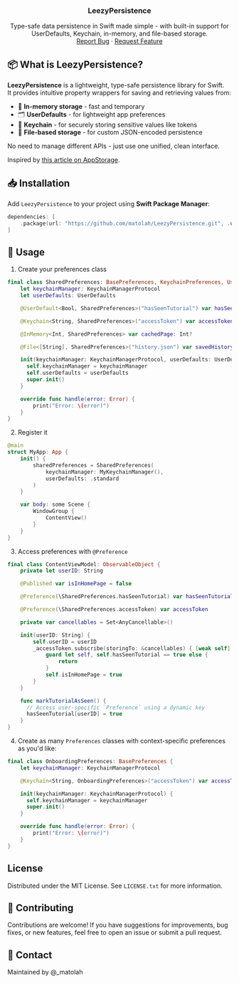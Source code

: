 <a name="readme-top"></a>

<div align="center">
  <h3 align="center">LeezyPersistence</h3>
  
  <p align="center">
    Type-safe data persistence in Swift made simple - with built-in support for UserDefaults, Keychain, in-memory, and file-based storage.
    <br />
    <a href="https://github.com/matolah/LeezyPersistence/issues">Report Bug</a>
    ·
    <a href="https://github.com/matolah/LeezyPersistence/issues">Request Feature</a>
  </p>
</div>

## 📦 What is LeezyPersistence?

**LeezyPersistence** is a lightweight, type-safe persistence library for Swift.  
It provides intuitive property wrappers for saving and retrieving values from:

- 🧠 **In-memory storage** - fast and temporary
- 🗂️ **UserDefaults** - for lightweight app preferences
- 🔐 **Keychain** - for securely storing sensitive values like tokens
- 📁 **File-based storage** - for custom JSON-encoded persistence

No need to manage different APIs - just use one unified, clean interface.

Inspired by [this article on AppStorage](https://www.avanderlee.com/swift/appstorage-explained).

## 📥 Installation

Add `LeezyPersistence` to your project using **Swift Package Manager**:

```swift
dependencies: [
    .package(url: "https://github.com/matolah/LeezyPersistence.git", .upToNextMajor(from: "1.0.0"))
]
```

## 🚀 Usage

1. Create your preferences class

```swift
final class SharedPreferences: BasePreferences, KeychainPreferences, UserDefaultPreferences {
    let keychainManager: KeychainManagerProtocol
    let userDefaults: UserDefaults

    @UserDefault<Bool, SharedPreferences>("hasSeenTutorial") var hasSeenTutorial: Bool?

    @Keychain<String, SharedPreferences>("accessToken") var accessToken: String?

    @InMemory<Int, SharedPreferences> var cachedPage: Int?

    @File<[String], SharedPreferences>("history.json") var savedHistory: [String]?

    init(keychainManager: KeychainManagerProtocol, userDefaults: UserDefaults) {
      self.keychainManager = keychainManager
      self.userDefaults = userDefaults
      super.init()
    }

    override func handle(error: Error) {
        print("Error: \(error)")
    }
}
```

2. Register it

```swift
@main
struct MyApp: App {
    init() {
        sharedPreferences = SharedPreferences(
            keychainManager: MyKeychainManager(),
            userDefaults: .standard
        )
    }

    var body: some Scene {
        WindowGroup {
            ContentView()
        }
    }
}
```

3. Access preferences with `@Preference`

```swift
final class ContentViewModel: ObservableObject {
    private let userID: String

    @Published var isInHomePage = false

    @Preference(\SharedPreferences.hasSeenTutorial) var hasSeenTutorial

    @Preference(\SharedPreferences.accessToken) var accessToken

    private var cancellables = Set<AnyCancellable>()

    init(userID: String) {
        self.userID = userID
        _accessToken.subscribe(storingTo: &cancellables) { [weak self] _ in
            guard let self, self.hasSeenTutorial == true else { 
                return 
            }
            self.isInHomePage = true
        }
    }

    func markTutorialAsSeen() {
      // Access user-specific `Preference` using a dynamic key
      hasSeenTutorial[userID] = true
    }
}
```

4. Create as many `Preferences` classes with context-specific preferences as you'd like:

```swift
final class OnboardingPreferences: BasePreferences {
    let keychainManager: KeychainManagerProtocol

    @Keychain<String, OnboardingPreferences>("accessToken") var accessToken: String?

    init(keychainManager: KeychainManagerProtocol) {
      self.keychainManager = keychainManager
      super.init()
    }

    override func handle(error: Error) {
        print("Error: \(error)")
    }
}
```

## License

Distributed under the MIT License. See `LICENSE.txt` for more information.

## 🤝 Contributing

Contributions are welcome!
If you have suggestions for improvements, bug fixes, or new features, feel free to open an issue or submit a pull request.

## 💬 Contact

Maintained by @_matolah
